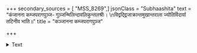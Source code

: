 +++
secondary_sources = [ "MSS_8269",]
jsonClass = "Subhaashita"
text = "कंजानना कम्जपरागपुञ्ज- गुञ्जन्मिलिन्दावलिकुन्तलश्रीः।  \nविद्वद्द्विजाक्रान्तमुखान्तराला ज्योतिर्विदार्या तटिनीव भाति॥"
title = "कञ्जानना कम्जपरागपुञ्ज"

+++

<details><summary>Text</summary>

कंजानना कम्जपरागपुञ्ज- गुञ्जन्मिलिन्दावलिकुन्तलश्रीः।  
विद्वद्द्विजाक्रान्तमुखान्तराला ज्योतिर्विदार्या तटिनीव भाति॥
</details>
